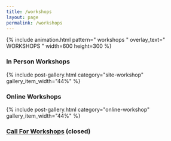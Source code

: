 ```yaml
---
title: /workshops
layout: page
permalink: /workshops
---
```

{% include animation.html pattern="  workshops  " overlay_text=" WORKSHOPS " width=600 height=300 %}

### In Person Workshops

{% include post-gallery.html category="site-workshop" gallery_item_width="44%" %}

### Online Workshops

{% include post-gallery.html category="online-workshop" gallery_item_width="44%" %}

### [Call For Workshops](/callforworkshops) (closed)